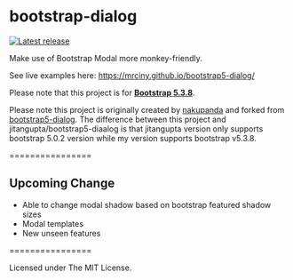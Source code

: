 bootstrap-dialog
================

[![Latest release](https://img.shields.io/github/v/release/MrCiny/bootstrap5-dialog.svg)](https://github.com/MrCiny/bootstrap5-dialog/releases/latest)

Make use of Bootstrap Modal more monkey-friendly.

See live examples here: <a href="https://mrciny.github.io/bootstrap5-dialog/">https://mrciny.github.io/bootstrap5-dialog/</a>

Please note that this project is for <a href="http://getbootstrap.com/"><strong>Bootstrap 5.3.8</strong></a>.

Please note this project is originally created by [nakupanda](https://github.com/nakupanda) and forked from [bootstrap5-dialog](https://github.com/jitangupta/bootstrap5-dialog/).
The difference between this project and jitangupta/bootstrap5-diaalog is that jitangupta version only supports bootstrap 5.0.2 version while my version supports bootstrap v5.3.8.

================

## Upcoming Change
- Able to change modal shadow based on bootstrap featured shadow sizes
- Modal templates
- New unseen features

================

Licensed under The MIT License.
